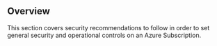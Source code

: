 ## Overview

This section covers security recommendations to follow in order to set general security and operational controls on an Azure Subscription.

